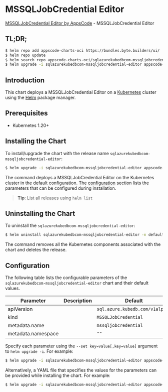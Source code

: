 # MSSQLJobCredential Editor

[MSSQLJobCredential Editor by AppsCode](https://appscode.com) - MSSQLJobCredential Editor

## TL;DR;

```bash
$ helm repo add appscode-charts-oci https://bundles.byte.builders/ui/
$ helm repo update
$ helm search repo appscode-charts-oci/sqlazurekubedbcom-mssqljobcredential-editor --version=v0.7.0
$ helm upgrade -i sqlazurekubedbcom-mssqljobcredential-editor appscode-charts-oci/sqlazurekubedbcom-mssqljobcredential-editor -n default --create-namespace --version=v0.7.0
```

## Introduction

This chart deploys a MSSQLJobCredential Editor on a [Kubernetes](http://kubernetes.io) cluster using the [Helm](https://helm.sh) package manager.

## Prerequisites

- Kubernetes 1.20+

## Installing the Chart

To install/upgrade the chart with the release name `sqlazurekubedbcom-mssqljobcredential-editor`:

```bash
$ helm upgrade -i sqlazurekubedbcom-mssqljobcredential-editor appscode-charts-oci/sqlazurekubedbcom-mssqljobcredential-editor -n default --create-namespace --version=v0.7.0
```

The command deploys a MSSQLJobCredential Editor on the Kubernetes cluster in the default configuration. The [configuration](#configuration) section lists the parameters that can be configured during installation.

> **Tip**: List all releases using `helm list`

## Uninstalling the Chart

To uninstall the `sqlazurekubedbcom-mssqljobcredential-editor`:

```bash
$ helm uninstall sqlazurekubedbcom-mssqljobcredential-editor -n default
```

The command removes all the Kubernetes components associated with the chart and deletes the release.

## Configuration

The following table lists the configurable parameters of the `sqlazurekubedbcom-mssqljobcredential-editor` chart and their default values.

|     Parameter      | Description |                  Default                   |
|--------------------|-------------|--------------------------------------------|
| apiVersion         |             | <code>sql.azure.kubedb.com/v1alpha1</code> |
| kind               |             | <code>MSSQLJobCredential</code>            |
| metadata.name      |             | <code>mssqljobcredential</code>            |
| metadata.namespace |             | <code>""</code>                            |


Specify each parameter using the `--set key=value[,key=value]` argument to `helm upgrade -i`. For example:

```bash
$ helm upgrade -i sqlazurekubedbcom-mssqljobcredential-editor appscode-charts-oci/sqlazurekubedbcom-mssqljobcredential-editor -n default --create-namespace --version=v0.7.0 --set apiVersion=sql.azure.kubedb.com/v1alpha1
```

Alternatively, a YAML file that specifies the values for the parameters can be provided while
installing the chart. For example:

```bash
$ helm upgrade -i sqlazurekubedbcom-mssqljobcredential-editor appscode-charts-oci/sqlazurekubedbcom-mssqljobcredential-editor -n default --create-namespace --version=v0.7.0 --values values.yaml
```

